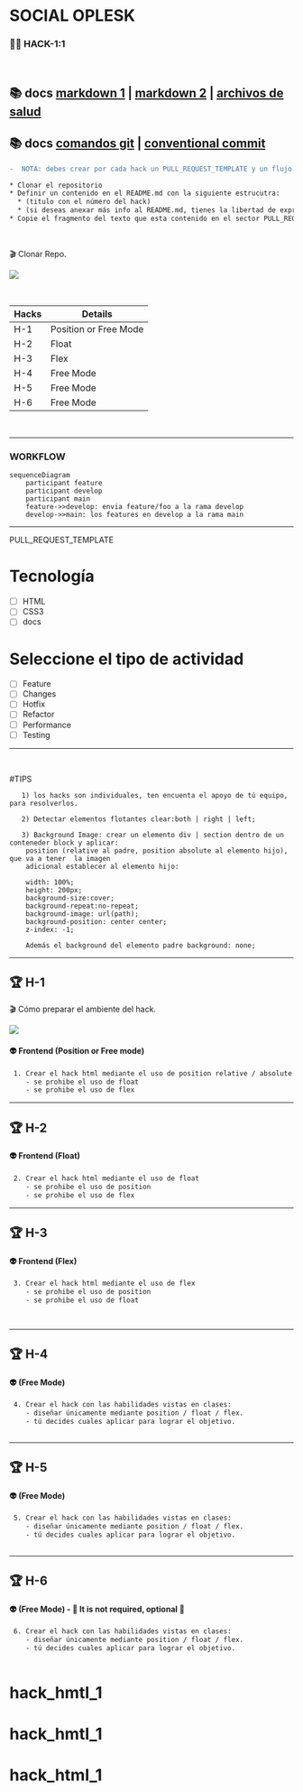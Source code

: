 # SOCIAL OPLESK
### 🏴‍☠️ HACK-1:1

<br/>

📚 docs [markdown 1](https://agea.github.io/tutorial.md/) | [markdown 2](https://docs.github.com/es/get-started/writing-on-github/getting-started-with-writing-and-formatting-on-github/basic-writing-and-formatting-syntax) | [archivos de salud](https://docs.github.com/es/communities/setting-up-your-project-for-healthy-contributions/creating-a-default-community-health-file)
---
📚 docs [comandos git](https://gist.github.com/dasdo/9ff71c5c0efa037441b6) | [conventional commit](https://www.conventionalcommits.org/en/v1.0.0/)
---

```diff
-  NOTA: debes crear por cada hack un PULL_REQUEST_TEMPLATE y un flujo de tres ramas (main / develop / tus feature).
```

```diff
* Clonar el repositorio
* Definir un contenido en el README.md con la siguiente estrucutra:
  * (titulo con el número del hack) 
  * (si deseas anexar más info al README.md, tienes la libertad de expresar tus ideas)
* Copie el fragmento del texto que esta contenido en el sector PULL_REQUEST_TEMPLATE en el archivo PULL_REQUEST_TEMPLATE.md
```
<br/>

🎬 Clonar Repo.

![](https://github.com/SocialOplesk/hack-html-1/blob/main/gifs/hack_html_1_install.gif)

<br/>

|Hacks | Details | 
|----------|---------|
| H-1      | Position or Free Mode |
| H-2      | Float |
| H-3      | Flex | 
| H-4      | Free Mode | 
| H-5      | Free Mode | 
| H-6      | Free Mode | 


<br/> 

---

### WORKFLOW

```mermaid
sequenceDiagram
    participant feature
    participant develop
    participant main
    feature->>develop: envia feature/foo a la rama develop
    develop->>main: los features en develop a la rama main
```

---

PULL_REQUEST_TEMPLATE
# Tecnología
- [ ] HTML
- [ ] CSS3
- [ ] docs

# Seleccione el tipo de actividad
- [ ] Feature
- [ ] Changes
- [ ] Hotfix
- [ ] Refactor
- [ ] Performance
- [ ] Testing

---

<br/> 

#TIPS
```
   1) los hacks son individuales, ten encuenta el apoyo de tú equipo, para resolverlos.
     
   2) Detectar elementos flotantes clear:both | right | left;

   3) Background Image: crear un elemento div | section dentro de un conteneder block y aplicar:
    position (relative al padre, position absolute al elemento hijo), que va a tener  la imagen
    adicional establecer al elemento hijo:

    width: 100%;
    height: 200px;
    background-size:cover;
    background-repeat:no-repeat;
    background-image: url(path);
    background-position: center center;
    z-index: -1;

    Además el background del elemento padre background: none;
```
---

## 🏆 H-1

🎬 Cómo preparar el ambiente del hack.

![](https://github.com/SocialOplesk/hack-html-1/blob/main/gifs/hack_html_1_run.gif)

#### 👽 Frontend (Position or Free mode)
```sh
 1. Crear el hack html mediante el uso de position relative / absolute ó modalidad libre
    - se prohibe el uso de float
    - se prohibe el uso de flex
```     
 
---
## 🏆 H-2
#### 👽 Frontend (Float)

```sh
 2. Crear el hack html mediante el uso de float
    - se prohibe el uso de position
    - se prohibe el uso de flex

```

---
## 🏆 H-3
#### 👽 Frontend (Flex)

```sh
 3. Crear el hack html mediante el uso de flex
    - se prohibe el uso de position
    - se prohibe el uso de float

 
```

---
## 🏆 H-4
#### 👽 (Free Mode)

```sh
 4. Crear el hack con las habilidades vistas en clases:
    - diseñar únicamente mediante position / float / flex.
    - tú decides cuales aplicar para lograr el objetivo.
 
```

---
## 🏆 H-5
#### 👽 (Free Mode)

```sh
 5. Crear el hack con las habilidades vistas en clases:
    - diseñar únicamente mediante position / float / flex.
    - tú decides cuales aplicar para lograr el objetivo.
 
```

---
## 🏆 H-6  
#### 👽 (Free Mode) - 🔔 It is not required, optional 🔔 

```sh
 6. Crear el hack con las habilidades vistas en clases:
    - diseñar únicamente mediante position / float / flex.
    - tú decides cuales aplicar para lograr el objetivo.
 
```
# hack_hmtl_1
# hack_hmtl_1
# hack_html_1
